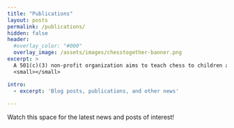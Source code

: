 ```yaml
---
title: "Publications"
layout: posts
permalink: /publications/
hidden: false
header:
  #overlay_color: "#000"
  overlay_image: /assets/images/chesstogether-banner.png
excerpt: >
  A 501(c)(3) non-profit organization aims to teach chess to children and special needs children<br />
  <small></small>

intro: 
  - excerpt: 'Blog posts, publications, and other news'
   
---
```


<!-- {% include feature_row id="intro" type="center" %} -->

Watch this space for the latest news and posts of interest!

<!-- {% include base_path %}
{% capture written_year %}'None'{% endcapture %}
{% for post in site.posts %}
  {% capture year %}{{ post.date | date: '%Y' }}{% endcapture %}
  {% if year != written_year %}
    <h2 id="{{ year | slugify }}" class="archive__subtitle">{{ year }}</h2>
    {% capture written_year %}{{ year }}{% endcapture %}
  {% endif %}
  {% include archive-single.html %}
{% endfor %}
{% include feature_row %} -->


<!-- {% include base_path %}
{% capture written_year %}'None'{% endcapture %}
{% for post in site.publications %}
  {% capture year %}{{ post.date | date: '%Y' }}{% endcapture %}
  {% if year != written_year %}
    <h2 id="{{ year | slugify }}" class="archive__subtitle">{{ year }}</h2>
    {% capture written_year %}{{ year }}{% endcapture %}
  {% endif %}
  {% include archive-single.html %}
{% endfor %}
{% include feature_row %} -->



<!-- <div class="row">
  <div class="column">
    {% include base_path %}
    {% capture written_year %}'None'{% endcapture %}
    {% for post in site.posts %}
      {% capture year %}{{ post.date | date: '%Y' }}{% endcapture %}
      {% if year != written_year %}
        <h2 id="{{ year | slugify }}" class="archive__subtitle">{{ year }}</h2>
        {% capture written_year %}{{ year }}{% endcapture %}
      {% endif %}
      {% include archive-single.html %}
    {% endfor %}
    {% include feature_row %}
  </div>
  <div class="column">
    {% include base_path %}
    {% capture written_year %}'None'{% endcapture %}
    {% for post in site.publications %}
      {% capture year %}{{ post.date | date: '%Y' }}{% endcapture %}
      {% if year != written_year %}
        <h2 id="{{ year | slugify }}" class="archive__subtitle">{{ year }}</h2>
        {% capture written_year %}{{ year }}{% endcapture %}
      {% endif %}
      {% include archive-single.html %}
    {% endfor %}
    {% include feature_row %}
  </div>
</div> -->


